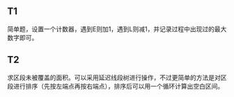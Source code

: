 ## T1

简单题，设置一个计数器，遇到E则加1，遇到L则减1，并记录过程中出现过的最大数字即可。

## T2

求区段未被覆盖的面积。可以采用延迟线段树进行操作，不过更简单的方法是对区段进行排序（先按左端点再按右端点），排序后可以用一个循环计算出空白区间。

